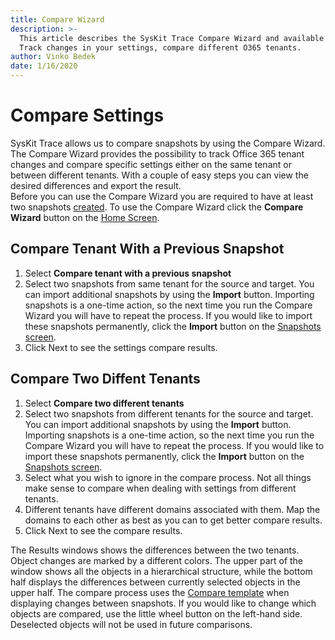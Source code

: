 ```yaml
---
title: Compare Wizard
description: >-
  This article describes the SysKit Trace Compare Wizard and available comparison types.
  Track changes in your settings, compare different O365 tenants.  
author: Vinko Bedek
date: 1/16/2020
---
```


# Compare Settings

SysKit Trace allows us to compare snapshots by using the Compare Wizard.  
The Compare Wizard provides the possibility to track Office 365 tenant changes and compare specific settings either on the same tenant or between different tenants.
With a couple of easy steps you can view the desired differences and export the result.  
Before you can use the Compare Wizard you are required to have at least two snapshots [created](../create-office-365-snapshots/manual-snapshot.md).
To use the Compare Wizard click the **Compare Wizard** button on the [Home Screen](../configure-syskit-trace/home-screen.md).

## Compare Tenant With a Previous Snapshot
1. Select **Compare tenant with a previous snapshot**
2. Select two snapshots from same tenant for the source and target.
You can import additional snapshots by using the **Import** button.
Importing snapshots is a one-time action, so the next time you run the Compare Wizard you will have to repeat the process.
If you would like to import these snapshots permanently, click the **Import** button on the [Snapshots screen](../create-office-365-snapshots/snapshots-screen.md).
3. Click Next to see the settings compare results.

## Compare Two Diffent Tenants
1. Select **Compare two different tenants**
2. Select two snapshots from different tenants for the source and target.
You can import additional snapshots by using the **Import** button.
Importing snapshots is a one-time action, so the next time you run the Compare Wizard you will have to repeat the process.
If you would like to import these snapshots permanently, click the **Import** button on the [Snapshots screen](../create-office-365-snapshots/snapshots-screen.md).
3. Select what you wish to ignore in the compare process. Not all things make sense to compare when dealing with settings from different tenants.
4. Different tenants have different domains associated with them. Map the domains to each other as best as you can to get better compare results.
5. Click Next to see the compare results.

The Results windows shows the differences between the two tenants. Object changes are marked by a different colors. The upper part of the window shows all the objects in a hierarchical structure, while the bottom half displays the differences between currently selected objects in the upper half.
The compare process uses the [Compare template](../configure-syskit-trace/options-wizard.md) when displaying changes between snapshots. If you would like to change which objects are compared, use the little wheel button on the left-hand side. Deselected objects will not be used in future comparisons.

